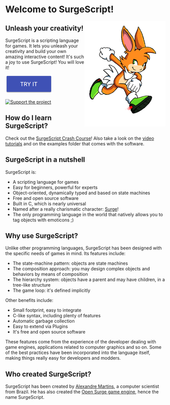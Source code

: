 Welcome to SurgeScript!
=======================

<img src="img/surge.png" alt="Surge" align="right" width="256">

Unleash your creativity!
------------------------

SurgeScript is a scripting language for games. It lets you unleash your creativity and build your own amazing interactive content! It's such a joy to use SurgeScript! You will love it!

[![Download](img/download.png)](/download)

[![Support the project](https://www.paypalobjects.com/en_US/i/btn/btn_donateCC_LG.gif)](https://www.paypal.com/cgi-bin/webscr?cmd=_s-xclick&hosted_button_id=3WAZYYTB22KFG)

How do I learn SurgeScript?
---------------------------

Check out the [SurgeScript Crash Course](/tutorials/hello)! Also take a look on the [video tutorials](https://youtube.com/alemart88) and on the examples folder that comes with the software.

SurgeScript in a nutshell
-------------------------

SurgeScript is:

* A scripting language for games
* Easy for beginners, powerful for experts
* Object-oriented, dynamically typed and based on state machines
* Free and open source software
* Built in C, which is nearly universal
* Named after a really charismatic character: [Surge](http://opensurge2d.org)!
* The only programming language in the world that natively allows you to tag objects with emoticons ;)

Why use SurgeScript?
--------------------

Unlike other programming languages, SurgeScript has been designed with the specific needs of games in mind. Its features include:

- The state-machine pattern: objects are state machines
- The composition approach: you may design complex objects and behaviors by means of composition
- The hierarchy system: objects have a parent and may have children, in a tree-like structure
- The game loop: it's defined implicitly

Other benefits include:

- Small footprint, easy to integrate
- C-like syntax, including plenty of features
- Automatic garbage collection
- Easy to extend via Plugins
- It's free and open source software

These features come from the experience of the developer dealing with game engines, applications related to computer graphics and so on. Some of the best practices have been incorporated into the language itself, making things really easy for developers and modders.

Who created SurgeScript?
------------------------

SurgeScript has been created by [Alexandre Martins](https://github.com/alemart), a computer scientist from Brazil. He has also created the [Open Surge game engine](http://opensurge2d.org), hence the name SurgeScript.
